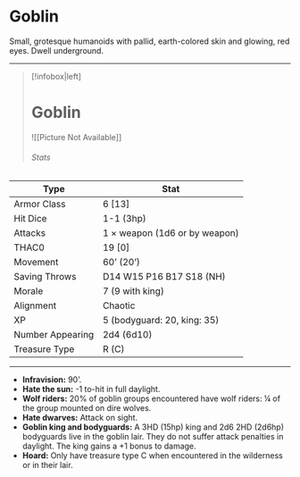 # Goblin

Small, grotesque humanoids with pallid, earth-colored skin and glowing, red eyes. Dwell underground.

------
> [!infobox|left] 
>  # Goblin 
>  ![[Picture Not Available]] 
>  ###### Stats 
| Type                    | Stat        |
| ---------------- | ------------------------------ |
| Armor Class     | 6 [13]                        |
| Hit Dice         | 1-1 (3hp)                     |
| Attacks          | 1 × weapon (1d6 or by weapon) |
| THAC0            | 19 [0]                        |
| Movement         | 60’ (20’)                     |
| Saving Throws    | D14 W15 P16 B17 S18 (NH)      |
| Morale           | 7 (9 with king)               |
| Alignment        | Chaotic                       |
| XP               | 5 (bodyguard: 20, king: 35)   |
| Number Appearing | 2d4 (6d10)                    |
| Treasure Type    | R (C)                         |

------

- **Infravision:** 90’.
- **Hate the sun:** -1 to-hit in full daylight.
- **Wolf riders:** 20% of goblin groups encountered have wolf riders: ¼ of the group mounted on dire wolves.
- **Hate dwarves:** Attack on sight.
- **Goblin king and bodyguards:** A 3HD (15hp) king and 2d6 2HD (2d6hp) bodyguards live in the goblin lair. They do not suffer attack penalties in daylight. The king gains a +1 bonus to damage.
- **Hoard:** Only have treasure type C when encountered in the wilderness or in their lair.